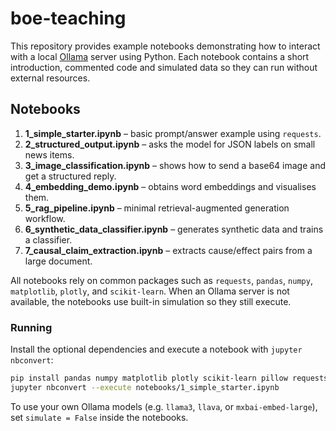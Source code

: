 # boe-teaching

This repository provides example notebooks demonstrating how to interact with a local [Ollama](https://ollama.ai/) server using Python. Each notebook contains a short introduction, commented code and simulated data so they can run without external resources.

## Notebooks

1. **1_simple_starter.ipynb** – basic prompt/answer example using `requests`.
2. **2_structured_output.ipynb** – asks the model for JSON labels on small news items.
3. **3_image_classification.ipynb** – shows how to send a base64 image and get a structured reply.
4. **4_embedding_demo.ipynb** – obtains word embeddings and visualises them.
5. **5_rag_pipeline.ipynb** – minimal retrieval-augmented generation workflow.
6. **6_synthetic_data_classifier.ipynb** – generates synthetic data and trains a classifier.
7. **7_causal_claim_extraction.ipynb** – extracts cause/effect pairs from a large document.

All notebooks rely on common packages such as `requests`, `pandas`, `numpy`, `matplotlib`, `plotly`, and `scikit-learn`. When an Ollama server is not available, the notebooks use built-in simulation so they still execute.

### Running

Install the optional dependencies and execute a notebook with `jupyter nbconvert`:

```bash
pip install pandas numpy matplotlib plotly scikit-learn pillow requests nbformat nbconvert
jupyter nbconvert --execute notebooks/1_simple_starter.ipynb
```

To use your own Ollama models (e.g. `llama3`, `llava`, or `mxbai-embed-large`), set `simulate = False` inside the notebooks.
